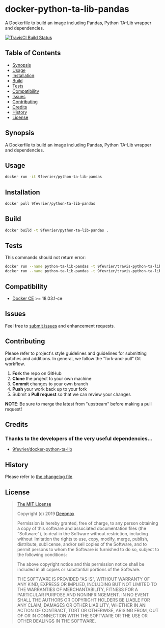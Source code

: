 # docker-python-ta-lib-pandas

[travis-badge]: https://img.shields.io/travis/9fevrier/docker-python-ta-lib-pandas/master.svg?label=TravisCI
[travis-badge-url]: https://travis-ci.org/9fevrier/docker-python-ta-lib-pandas

A Dockerfile to build an image including Pandas, Python TA-Lib wrapper and dependencies.

[![TravisCI Build Status][travis-badge]][travis-badge-url]

## Table of Contents

* [Synopsis](#synopsis)
* [Usage](#usage)
* [Installation](#installation)
* [Build](#build)
* [Tests](#tests)
* [Compatibility](#compatibility)
* [Issues](#issues)
* [Contributing](#contributing)
* [Credits](#credits)
* [History](#history)
* [License](#license)

## <a name="synopsis"> Synopsis

A Dockerfile to build an image including Pandas, Python TA-Lib wrapper and dependencies.

## <a name="usage"> Usage

```bash
docker run -it 9fevrier/python-ta-lib-pandas
```

## <a name="installation"> Installation

```bash
docker pull 9fevrier/python-ta-lib-pandas
```

## <a name="build"> Build

```bash
docker build -t 9fevrier/python-ta-lib-pandas .
```

## <a name="tests"> Tests

This commands should not return error:

```bash
docker run --name python-ta-lib-pandas -t 9fevrier/travis-python-ta-lib-pandas python3 -c 'import pandas'
docker run --name python-ta-lib-pandas -t 9fevrier/travis-python-ta-lib-pandas python3 -c 'import talib'
```


## <a name="compatibility"> Compatibility

* [Docker CE](https://docs.docker.com/release-notes/docker-ce/) >= 18.03.1-ce

## <a name="issues"> Issues

Feel free to [submit issues](https://github.com/9fevrier/docker-python-ta-lib-pandas/issues) and enhancement requests.

## <a name="contributing"> Contributing

Please refer to project's style guidelines and guidelines for submitting patches and additions. In general, we follow the "fork-and-pull" Git workflow.

 1. **Fork** the repo on GitHub
 2. **Clone** the project to your own machine
 3. **Commit** changes to your own branch
 4. **Push** your work back up to your fork
 5. Submit a **Pull request** so that we can review your changes

**NOTE**: Be sure to merge the latest from "upstream" before making a pull request!

## <a name="credits"> Credits

### Thanks to the developers of the very useful dependencies...

* [9fevrier/docker-python-ta-lib](https://github.com/9fevrier/docker-python-ta-lib)

## <a name="history"> History

Please refer to [the changelog file](CHANGELOG.md).

## <a name="license"> License

>
> [The MIT License](https://opensource.org/licenses/MIT)
>
> Copyright (c) 2019 [Deepnox](https://deepnox.io/)
>
> Permission is hereby granted, free of charge, to any person obtaining a copy
> of this software and associated documentation files (the "Software"), to deal
> in the Software without restriction, including without limitation the rights
> to use, copy, modify, merge, publish, distribute, sublicense, and/or sell
> copies of the Software, and to permit persons to whom the Software is
> furnished to do so, subject to the following conditions:
>
> The above copyright notice and this permission notice shall be included in all
> copies or substantial portions of the Software.
>
> THE SOFTWARE IS PROVIDED "AS IS", WITHOUT WARRANTY OF ANY KIND, EXPRESS OR
> IMPLIED, INCLUDING BUT NOT LIMITED TO THE WARRANTIES OF MERCHANTABILITY,
> FITNESS FOR A PARTICULAR PURPOSE AND NONINFRINGEMENT. IN NO EVENT SHALL THE
>AUTHORS OR COPYRIGHT HOLDERS BE LIABLE FOR ANY CLAIM, DAMAGES OR OTHER
> LIABILITY, WHETHER IN AN ACTION OF CONTRACT, TORT OR OTHERWISE, ARISING FROM,
> OUT OF OR IN CONNECTION WITH THE SOFTWARE OR THE USE OR OTHER DEALINGS IN THE
> SOFTWARE.
>
